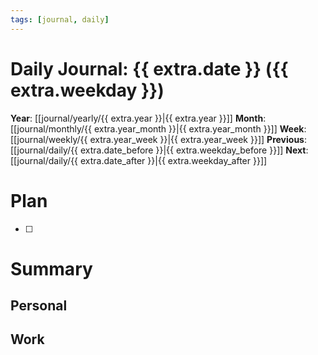 ```yaml
---
tags: [journal, daily]
---
```

# Daily Journal: {{ extra.date }} ({{ extra.weekday }})
**Year**: [[journal/yearly/{{ extra.year }}|{{ extra.year }}]]
**Month**: [[journal/monthly/{{ extra.year_month }}|{{ extra.year_month }}]]
**Week**: [[journal/weekly/{{ extra.year_week }}|{{ extra.year_week }}]]
**Previous**: [[journal/daily/{{ extra.date_before }}|{{ extra.weekday_before }}]]
**Next**: [[journal/daily/{{ extra.date_after }}|{{ extra.weekday_after }}]]

# Plan
- [ ]

# Summary
## Personal

## Work
